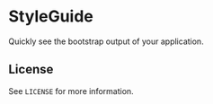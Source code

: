 # StyleGuide

Quickly see the bootstrap output of your application.

## License

See `LICENSE` for more information.
